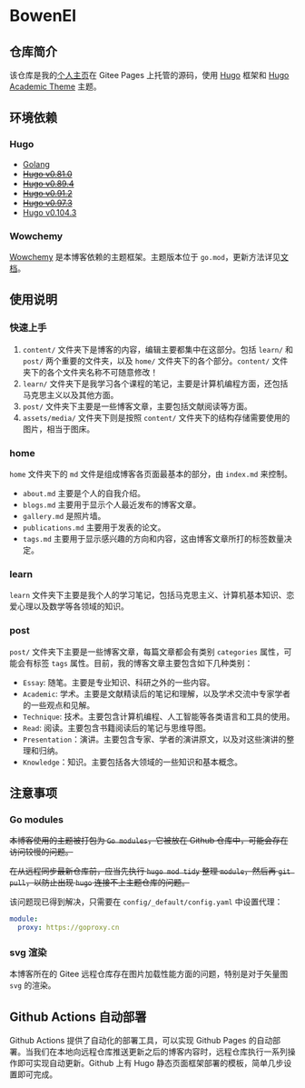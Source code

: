 # BowenEI

## 仓库简介

该仓库是我的[个人主页](https://bowenei.gitee.io/)在 Gitee Pages 上托管的源码，使用 [Hugo](https://gohugo.io/) 框架和 [Hugo Academic Theme](https://github.com/wowchemy/starter-hugo-academic) 主题。

## 环境依赖

### Hugo

- [Golang](https://golang.org/)
- ~~[Hugo v0.81.0](https://github.com/gohugoio/hugo/releases/tag/v0.81.0)~~
- ~~[Hugo v0.89.4](https://github.com/gohugoio/hugo/releases/tag/v0.89.4)~~
- ~~[Hugo v0.91.2](https://github.com/gohugoio/hugo/releases/tag/v0.91.2)~~
- ~~[Hugo v0.97.3](https://github.com/gohugoio/hugo/releases/tag/v0.97.3)~~
- [Hugo v0.104.3](https://github.com/gohugoio/hugo/releases/tag/v0.104.3)

### Wowchemy

[Wowchemy](https://wowchemy.com/docs/) 是本博客依赖的主题框架。主题版本位于 `go.mod`，更新方法详见[文档](https://wowchemy.com/docs/hugo-tutorials/update/)。

## 使用说明

### 快速上手

1. `content/` 文件夹下是博客的内容，编辑主要都集中在这部分。包括 `learn/` 和 `post/` 两个重要的文件夹，以及 `home/` 文件夹下的各个部分。`content/` 文件夹下的各个文件夹名称不可随意修改！
2. `learn/` 文件夹下是我学习各个课程的笔记，主要是计算机编程方面，还包括马克思主义以及其他方面。
3. `post/` 文件夹下主要是一些博客文章，主要包括文献阅读等方面。
4. `assets/media/` 文件夹下则是按照 `content/` 文件夹下的结构存储需要使用的图片，相当于图床。

### home

`home` 文件夹下的 `md` 文件是组成博客各页面最基本的部分，由 `index.md` 来控制。

- `about.md` 主要是个人的自我介绍。
- `blogs.md` 主要用于显示个人最近发布的博客文章。
- `gallery.md` 是照片墙。
- `publications.md` 主要用于发表的论文。
- `tags.md` 主要用于显示感兴趣的方向和内容，这由博客文章所打的标签数量决定。

### learn

`learn` 文件夹下主要是我个人的学习笔记，包括马克思主义、计算机基本知识、恋爱心理以及数学等各领域的知识。

### post

`post/` 文件夹下主要是一些博客文章，每篇文章都会有类别 `categories` 属性，可能会有标签 `tags` 属性。目前，我的博客文章主要包含如下几种类别：

- `Essay`: 随笔。主要是专业知识、科研之外的一些内容。
- `Academic`: 学术。主要是文献精读后的笔记和理解，以及学术交流中专家学者的一些观点和见解。
- `Technique`: 技术。主要包含计算机编程、人工智能等各类语言和工具的使用。
- `Read`: 阅读。主要包含书籍阅读后的笔记与思维导图。
- `Presentation`：演讲。主要包含专家、学者的演讲原文，以及对这些演讲的整理和归纳。
- `Knowledge`：知识。主要包括各大领域的一些知识和基本概念。

## 注意事项

### Go modules

~~本博客使用的主题被打包为 `Go modules`，它被放在 Github 仓库中，可能会存在访问较慢的问题。~~

~~在从远程同步最新仓库前，应当先执行 `hugo mod tidy` 整理 `module`，然后再 `git pull`，以防止出现 `hugo` 连接不上主题仓库的问题。~~

该问题现已得到解决，只需要在 `config/_default/config.yaml` 中设置代理：

```yaml
module:
  proxy: https://goproxy.cn
```

### svg 渲染

本博客所在的 Gitee 远程仓库存在图片加载性能方面的问题，特别是对于矢量图 `svg` 的渲染。

## Github Actions 自动部署

Github Actions 提供了自动化的部署工具，可以实现 Github Pages 的自动部署。当我们在本地向远程仓库推送更新之后的博客内容时，远程仓库执行一系列操作即可实现自动更新。Github 上有 Hugo 静态页面框架部署的模板，简单几步设置即可完成。
